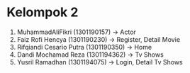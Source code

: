 # Kelompok 2

1. MuhammadAliFikri (1301190157) -> Actor
2. Faiz Rofi Hencya (1301190230) -> Register, Detail Movie
3. Rifqiandi Cesario Putra (1301190350) -> Home
4. Dandi Mochamad Reza (1301194362) -> Tv Shows
5. Yusril Ramadhan (1301194075) -> Login, Detail Tv Shows
  
